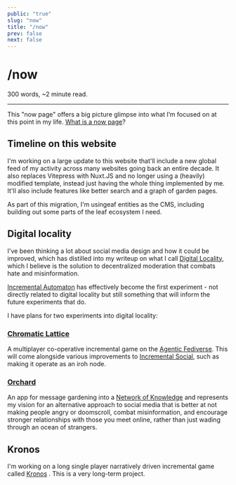 ```yaml
---
public: "true"
slug: "now"
title: "/now"
prev: false
next: false
---
```

<script setup>
import { data } from '../git.data.ts';
import { useData } from 'vitepress';
const pageData = useData();
</script>
<h1 class="p-name">/now</h1>
<p>300 words, ~2 minute read. <span v-html="data[`site/${pageData.page.value.relativePath}`]" /></p>
<hr/>

This "now page" offers a big picture glimpse into what I’m focused on at this point in my life. [What is a now page](https://nownownow.com/about)?

## Timeline on this website

I'm working on a large update to this website that'll include a new global feed of my activity across many websites going back an entire decade. It also replaces Vitepress with Nuxt.JS and no longer using a (heavily) modified template, instead just having the whole thing implemented by me. It'll also include features like better search and a graph of garden pages.

As part of this migration, I'm usingeaf entities as the CMS, including building out some parts of the leaf ecosystem I need.

## Digital locality

I've been thinking a lot about social media design and how it could be improved, which has distilled into my writeup on what I call [Digital Locality](/garden/digital-locality/index.md), which I believe is the solution to decentralized moderation that combats hate and misinformation.

[Incremental Automaton](/garden/incremental-automaton/index.md) has effectively become the first experiment - not directly related to digital locality but still something that will inform the future experiments that do.

I have plans for two experiments into digital locality:

### [Chromatic Lattice](/garden/chromatic-lattice/index.md)

A multiplayer co-operative incremental game on the [Agentic Fediverse](/garden/fedi-v2/index.md). This will come alongside various improvements to [Incremental Social](/garden/incremental-social/index.md), such as making it operate as an iroh node.

### [Orchard](/garden/orchard/index.md)

An app for message gardening into a [Network of Knowledge](/garden/network-of-knowledge/index.md) and represents my vision for an alternative approach to social media that is better at not making people angry or doomscroll, combat misinformation, and encourage stronger relationships with those you meet online, rather than just wading through an ocean of strangers.

## Kronos

I'm working on a long single player narratively driven incremental game called [Kronos](/garden/kronos/index.md) . This is a very long-term project.